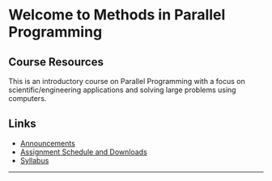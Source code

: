 # Welcome to Methods in Parallel Programming

## Course Resources

This is an introductory course on Parallel Programming with a focus on scientific/engineering applications and solving large
 problems using computers.

## Links

- [Announcements](Announcements)
- [Assignment Schedule and Downloads](assignments/Schedule)
- [Syllabus](Syllabus)


-----
